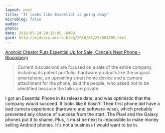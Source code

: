 ```yaml
---
layout: post
title: "It looks like Essential is going away"
microblog: false
audio: 
photo: 
date: 2018-05-24 20:18:05 -0400
guid: http://mjdescy.micro.blog/2018/05/25/001805.html
---
```


[Android Creator Puts Essential Up for Sale, Cancels Next Phone - Bloomberg](https://www.bloomberg.com/news/articles/2018-05-24/andy-rubin-s-phone-maker-essential-is-said-to-consider-sale)

> Current discussions are focused on a sale of the entire company, including its patent portfolio, hardware products like the original smartphone, an upcoming smart home device and a camera attachment for the phone, said the people, who asked not to be identified because the talks are private.

I got an Essential Phone in its release date, and was optimistic that the company would succeed. It looks like it hasn't. Their first phone _did_ have a bad camera experience (hardware and software-wise), which probably prevented any chance of success from the start. The Pixel and the Galaxy phones put it to shame. Plus, it must be next to impossible to make money selling Android phones. It's not a business I would want to be in.
